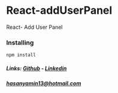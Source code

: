 # React-addUserPanel
React- Add User Panel
### Installing
 
```
npm install 
```
##### Links: [Github](https://github.com/hasan-yamin/)    - [Linkedin](https://www.linkedin.com/in/hasanyameen13/)
##### hasanyamin13@hotmail.com

